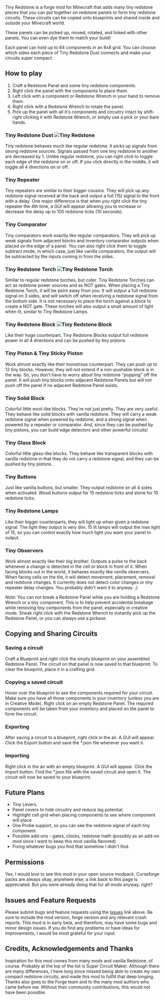 Tiny Redstone is a forge mod for Minecraft that adds many tiny redstone pieces that you can put together on redstone panels to form tiny redstone circuits.
These circuits can be copied onto blueprints and shared inside and outside your Minecraft world.

These panels can be picked up, moved, rotated, and linked with other panels. You can even dye them to match your build!

Each panel can hold up to 64 components in an 8x8 grid. You can choose which sides each piece of Tiny Redstone Dust connects and make your circuits super compact.

## How to play

1. Craft a Redstone Panel and some tiny redstone components.
2. Right click the panel with the components to place them.
3. Left click with a component or Redstone Wrench in your hand to remove them.
3. Right click with a Redstone Wrench to rotate the panel.
4. Pick up the panel with all it's components and circuitry intact by shift-right clicking it with Redstone Wrench, or
simply use a pick or your bare hands.

### Tiny Redstone Dust ![Tiny Redstone](https://media.forgecdn.net/attachments/345/698/tiny_redstone.png "Tiny Redstone")

Tiny redstone behaves much like regular redstone. It picks up signals from strong redstone sources. Signals passed from one tiny redstone to another are decreased by 1. Unlike regular redstone, you can right click to toggle each edge of the redstone on or off. If you click directly in the middle, it will toggle all 4 directions on or off.

### Tiny Repeater

Tiny repeaters are similar to their bigger cousins. They will pick up any redstone signal received at the back and output a full (15) signal to the front with a delay. One major difference is that when you right click the tiny repeater the 4th time, a GUI will appear allowing you to increase or decrease the delay up to 100 redstone ticks (10 seconds).

### Tiny Comparator

Tiny comparators work exactly like regular comparators. They will pick up weak signals from adjacent blocks and inventory comparator outputs when placed on the edge of a panel. You can also right click them to toggle subtract mode, in which case, just like vanilla comparators, the output will be subtracted by the inputs coming in from the sides.

### Tiny Redstone Torch ![Tiny Redstone Torch](https://media.forgecdn.net/attachments/345/700/tiny_redstone_torch.png "Tiny Redstone Torch")

Similar to regular redstone torches, but cuter. Tiny Redstone Torches can act as redstone power sources and as NOT gates. When placing a Tiny Redstone Torch, it will be point away from you. It will output a full redstone signal on 3 sides, and will switch off when receiving a redstone signal from the bottom side. It is not necessary to place the torch against a block to create a NOT gate.
These torches will also output a small amount of light when lit, similar to Tiny Redstone Lamps.

### Tiny Redstone Block ![Tiny Redstone Block](https://media.forgecdn.net/attachments/345/702/tiny_redstone_block.png "Tiny Redstone Block")

Like their huge counterpart, Tiny Redstone Blocks output full redstone power in all 4 directions and can be pushed by tiny pistons.

### Tiny Piston & Tiny Sticky Piston

Work almost exactly like their monstrous counterpart. They can push up to 12 tiny blocks.
However, they will not extend if a non-pushable block is in the way.
So, you don't have to worry about tiny redstone "popping" off the panel.
It will push tiny blocks onto adjacent Redstone Panels but will not push off the panel
if no adjacent Redstone Panel exists.

### Tiny Solid Block

Colorful little wool-like blocks. They're not just pretty. They are very useful.
They behave like solid blocks with vanilla redstone. They will carry a weak redstone
signal when powered by redstone, and a strong signal when powered by a repeater or comparator.
*And*, since they can be pushed by tiny pistons, you can build edge detectors and other powerful circuits!

### Tiny Glass Block

Colorful little glass-like blocks. They behave like transparent blocks with vanilla redstone in that they
do not carry a redstone signal, and they can be pushed by tiny pistons.

### Tiny Buttons
Just like vanilla buttons, but smaller. They output redstone on all 4 sides when activated.
Wood buttons output for 15 redstone ticks and stone for 10 redstone ticks.

### Tiny Redstone Lamps
Like their bigger counterparts, they will light up when given a redstone signal.
The light they output is very dim. 15 lit lamps will output the max light of 15, so you can control
exactly how much light you want your panel to output.

### Tiny Observers
Work almost exactly like their big brother.
Outputs a pulse to the back whenever a change is detected in the cell or block in front of it.
When facing blocks out in the world, it behaves exactly like vanilla observers. When facing cells on the tile,
it will detect movement, placement, removal and redstone changes.
It currently does not detect color changes or tiny repeater delay changes. You probably didn't want it to anyway. ;)

*Note:* You can not break a Redstone Panel while you are holding a Redstone Wrench or a tiny component.
This is to help prevent accidental breakage while removing tiny components from the panel, especially in creative mode.
Sneak right click with the Redstone Wrench to instantly pick up the Redstone Panel, or you can always use a pickaxe.

## Copying and Sharing Circuits
### Saving a circuit
Craft a Blueprint and right click the empty blueprint on your assembled Redstone Panel.
The circuit on that panel is now saved to that blueprint.
To clear the blueprint, place it in a crafting grid.

### Copying a saved circuit
Hover over the blueprint to see the components required for your circuit.
Make sure you have all those components in your inventory (unless you are in Creative Mode).
Right click on an empty Redstone Panel.
The required components will be taken from your inventory and placed on the panel to form the circuit.

### Exporting
After saving a circuit to a blueprint, right click in the air. A GUI will appear.
Click the Export button and save the *.json file wherever you want it.

### Importing
Right click in the air with an empty blueprint. A GUI will appear.
Click the Import button. Find the *.json file with the saved circuit and open it.
The circuit will now be saved to your blueprint.

## Future Plans

- Tiny Levers.
- Panel covers to hide circuitry and reduce lag potential.
- Highlight cell grid when placing components to see where component will place
- One Probe support, so you can see the redstone signal of each tiny component.
- Possible add-ons - gates, clocks, redstone math (possibly as an add-on mod since I want to keep this mod vanilla flavored)
- Fixing whatever bugs you find that somehow I didn't find.

## Permissions

Yes, I would love to see this mod in your open source modpack. Curseforge packs are always okay, anywhere else, a link back to this page is appreciated. But you were already doing that for all mods anyway, right?

## Issues and Feature Requests

Please submit bugs and feature requests using the [Issues](https://github.com/dannydjdk/Tiny-Redstone/issues "Nutritional Balance issues") link above.
Be sure to include the mod version, forge version and any relevant crash reports.
This mod is in early beta, and therefore, may have some bugs and minor design issues.
If you do find any problems or have ideas for improvements, I would be most grateful for your input.

## Credits, Acknowledgements and Thanks

Inspiration for this mod comes from many mods and vanilla Redstone, of course. Probably at the top of the list is Super Circuit Maker. Although there are many differences, I have long since missed being able to create my own compact redstone circuits, and made this mod to fulfill that deep longing.
Thanks also goes to the Forge team and to the many mod authors who came before me.
Without their community contributions, this would not have been possible.